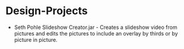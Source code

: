 # Design-Projects
- Seth Pohle Slideshow Creator.jar - Creates a slideshow video from pictures and edits the pictures to include an overlay by thirds or by picture in picture.
